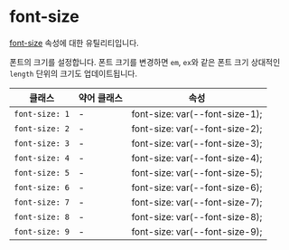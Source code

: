 # font-size

[font-size](https://developer.mozilla.org/en-US/docs/Web/CSS/font-size) 속성에 대한 유틸리티입니다.

폰트의 크기를 설정합니다. 폰트 크기를 변경하면 <code>em</code>, <code>ex</code>와 같은 폰트 크기 상대적인 <code>length</code> 단위의 크기도 업데이트됩니다.

<table>
  <thead>
    <tr>
      <th scope="col">클래스</th>
      <th scope="col">약어 클래스</th>
      <th scope="col">속성</th>
    </tr>
  </thead>
  <tbody>
  <!-- font-size: 1 -->
<tr>
  <td><code>font-size: 1</code></td>
  <td class="blank">-</td>
  <td><span class="code">font-size: var(--font-size-1);</span></td>
</tr>

<!-- font-size: 2 -->
<tr>
  <td><code>font-size: 2</code></td>
  <td class="blank">-</td>
  <td><span class="code">font-size: var(--font-size-2);</span></td>
</tr>

<!-- font-size: 3 -->
<tr>
  <td><code>font-size: 3</code></td>
  <td class="blank">-</td>
  <td><span class="code">font-size: var(--font-size-3);</span></td>
</tr>

<!-- font-size: 4 -->
<tr>
  <td><code>font-size: 4</code></td>
  <td class="blank">-</td>
  <td><span class="code">font-size: var(--font-size-4);</span></td>
</tr>

<!-- font-size: 5 -->
<tr>
  <td><code>font-size: 5</code></td>
  <td class="blank">-</td>
  <td><span class="code">font-size: var(--font-size-5);</span></td>
</tr>

<!-- font-size: 6 -->
<tr>
  <td><code>font-size: 6</code></td>
  <td class="blank">-</td>
  <td><span class="code">font-size: var(--font-size-6);</span></td>
</tr>

<!-- font-size: 7 -->
<tr>
  <td><code>font-size: 7</code></td>
  <td class="blank">-</td>
  <td><span class="code">font-size: var(--font-size-7);</span></td>
</tr>

<!-- font-size: 8 -->
<tr>
  <td><code>font-size: 8</code></td>
  <td class="blank">-</td>
  <td><span class="code">font-size: var(--font-size-8);</span></td>
</tr>

<!-- font-size: 9 -->
<tr>
  <td><code>font-size: 9</code></td>
  <td class="blank">-</td>
  <td><span class="code">font-size: var(--font-size-9);</span></td>
</tr>

  </tbody>

</table>
